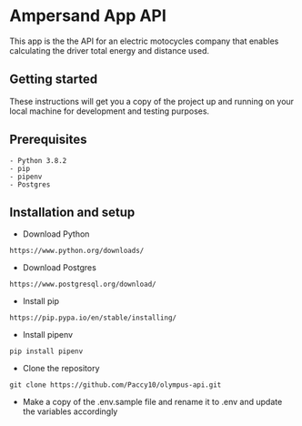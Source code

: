 # Ampersand App API

This app is the the API for an electric motocycles company that enables calculating the driver total energy and distance used.

## Getting started

These instructions will get you a copy of the project up and running on your local machine for development and testing purposes.

## Prerequisites

```
- Python 3.8.2
- pip
- pipenv
- Postgres
```

## Installation and setup

- Download Python

```
https://www.python.org/downloads/
```

- Download Postgres

```
https://www.postgresql.org/download/
```

- Install pip

```
https://pip.pypa.io/en/stable/installing/
```

- Install pipenv

```
pip install pipenv
```

- Clone the repository

```
git clone https://github.com/Paccy10/olympus-api.git
```

- Make a copy of the .env.sample file and rename it to .env and update the variables accordingly

